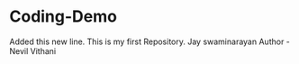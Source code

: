 # Coding-Demo
Added this new line.
This is my first Repository.
Jay swaminarayan
Author - Nevil Vithani
